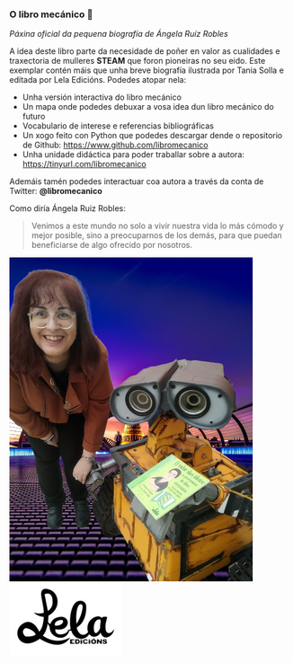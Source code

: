 ### O libro mecánico 👋

*Páxina oficial da pequena biografía de Ángela Ruíz Robles*

A idea deste libro parte da necesidade de poñer en valor
as cualidades e traxectoria de mulleres **STEAM** que foron pioneiras no seu eido.
Este exemplar contén máis que unha breve biografía ilustrada por Tania Solla e editada por Lela Edicións.
Podedes atopar nela:
- Unha versión interactiva do libro mecánico
- Un mapa onde podedes debuxar a vosa idea dun libro mecánico do futuro
- Vocabulario de interese e referencias bibliográficas
- Un xogo feito con Python que podedes descargar dende o repositorio de Github: https://www.github.com/libromecanico
- Unha unidade didáctica para poder traballar sobre a autora: https://tinyurl.com/libromecanico

Ademáis tamén podedes interactuar coa autora a través da conta de Twitter: **@libromecanico**

Como diría Ángela Ruiz Robles:

>Venimos a este mundo no solo a vivir nuestra vida lo más cómodo y mejor posible, sino a preocuparnos de los demás, para que puedan beneficiarse de algo ofrecido por nosotros.

![walle](walle.png)![Lela_EDICIONS_logotipo](Lela_EDICIONS_logotipo.jpg)
